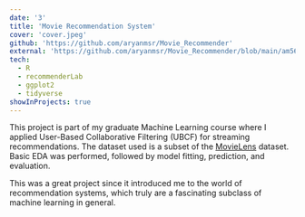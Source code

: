 ```yaml
---
date: '3'
title: 'Movie Recommendation System'
cover: 'cover.jpeg'
github: 'https://github.com/aryanmsr/Movie_Recommender'
external: 'https://github.com/aryanmsr/Movie_Recommender/blob/main/am5696_Application_of_User_Based_Collaborative_Filtering_for_Streaming_Recommendations.pdf'
tech:
  - R
  - recommenderLab
  - ggplot2
  - tidyverse
showInProjects: true
---
```


This project is part of my graduate Machine Learning course where I applied User-Based Collaborative Filtering (UBCF) for streaming recommendations. The dataset used is a subset of the [MovieLens](https://grouplens.org/datasets/movielens/) dataset. Basic EDA was performed, followed by model fitting, prediction, and evaluation.

This was a great project since it introduced me to the world of recommendation systems, which truly are a fascinating subclass of machine learning in general.
